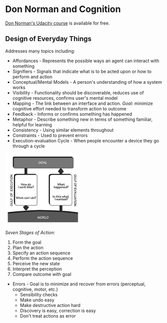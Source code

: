 # Don Norman and Cognition

[Don Norman's Udacity course](https://www.youtube.com/playlist?list=PLAwxTw4SYaPlr4Uq3RoYuwlDADp0WQdGl) is available for free.

## Design of Everyday Things

Addresses many topics including:

- Affordances - Represents the possible ways an agent can interact with something
- Signifiers - Signals that indicate what is to be acted upon or how to perform and action
- Conceptual/Mental Models - A person's understanding of how a system works
- Visibility - Functionality should be discoverable, reduces use of cognitive resources, confirms user's mental model
- Mapping - The link between an interface and action. *Goal:* minimize cognitive effort needed to transform action to outcome
- Feedback - Informs or confirms something has happened
- Metaphor - Describe something new in terms of something familiar, helpful for learning
- Consistency - Using similar elements throughout
- Constraints - Used to prevent errors
- Execution-evaluation Cycle - When people encounter a device they go through a cycle
<img src="/res/execeval.png" />

*Seven Stages of Action:*
1. Form the goal
2. Plan the action
3. Specify an action sequence
4. Perform the action sequence
5. Perceive the new state
6. Interpret the perception
7. Compare outcome with goal

- Errors - Goal is to minimize and recover from errors (perceptual, cognitive, motor, etc.)
  - Sensibility checks
  - Make undo easy
  - Make destructive action hard
  - Discovery is easy, correction is easy
  - Don't treat actions as error
